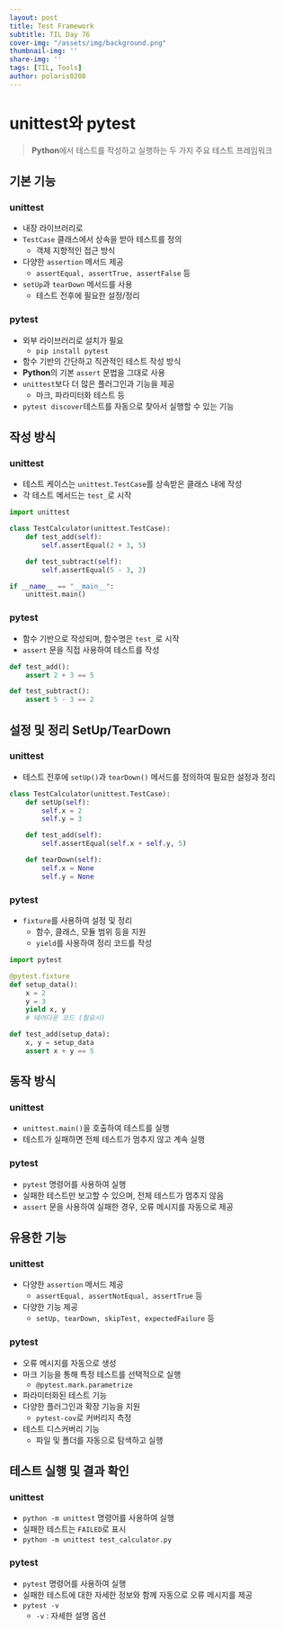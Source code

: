 ```yaml
---
layout: post
title: Test Framework
subtitle: TIL Day 76
cover-img: "/assets/img/background.png"
thumbnail-img: ''
share-img: ''
tags: [TIL, Tools]
author: polaris0208
---
```


# unittest와 pytest
> **Python**에서 테스트를 작성하고 실행하는 두 가지 주요 테스트 프레임워크

## 기본 기능

### unittest
- 내장 라이브러리로
- `TestCase` 클래스에서 상속을 받아 테스트를 정의
  - 객체 지향적인 접근 방식
- 다양한 `assertion` 메서드 제공
  - `assertEqual, assertTrue, assertFalse` 등
- `setUp`과 `tearDown` 메서드를 사용
  - 테스트 전후에 필요한 설정/정리

### pytest
- 외부 라이브러리로 설치가 필요
  - `pip install pytest`
- 함수 기반의 간단하고 직관적인 테스트 작성 방식
- **Python**의 기본 `assert` 문법을 그대로 사용
- `unittest`보다 더 많은 플러그인과 기능을 제공
  -  마크, 파라미터화 테스트 등
- `pytest discover`테스트를 자동으로 찾아서 실행할 수 있는 기능

## 작성 방식

### unittest
- 테스트 케이스는 `unittest.TestCase`를 상속받은 클래스 내에 작성
- 각 테스트 메서드는 `test_`로 시작

```py
import unittest

class TestCalculator(unittest.TestCase):
    def test_add(self):
        self.assertEqual(2 + 3, 5)

    def test_subtract(self):
        self.assertEqual(5 - 3, 2)

if __name__ == "__main__":
    unittest.main()
```

### pytest
- 함수 기반으로 작성되며, 함수명은 `test_`로 시작
- `assert` 문을 직접 사용하여 테스트를 작성

```py
def test_add():
    assert 2 + 3 == 5

def test_subtract():
    assert 5 - 3 == 2
```

## 설정 및 정리 SetUp/TearDown

### unittest
- 테스트 전후에 `setUp()`과 `tearDown()` 메서드를 정의하여 필요한 설정과 정리

```py
class TestCalculator(unittest.TestCase):
    def setUp(self):
        self.x = 2
        self.y = 3

    def test_add(self):
        self.assertEqual(self.x + self.y, 5)

    def tearDown(self):
        self.x = None
        self.y = None
```

### pytest
- `fixture`를 사용하여 설정 및 정리
  - 함수, 클래스, 모듈 범위 등을 지원
  - `yield`를 사용하여 정리 코드를 작성

```py
import pytest

@pytest.fixture
def setup_data():
    x = 2
    y = 3
    yield x, y
    # 테어다운 코드 (필요시)

def test_add(setup_data):
    x, y = setup_data
    assert x + y == 5
```

## 동작 방식

### unittest
- `unittest.main()`을 호출하여 테스트를 실행
- 테스트가 실패하면 전체 테스트가 멈추지 않고 계속 실행

### pytest
- `pytest` 명령어를 사용하여 실행
- 실패한 테스트만 보고할 수 있으며, 전체 테스트가 멈추지 않음
- `assert` 문을 사용하여 실패한 경우, 오류 메시지를 자동으로 제공

## 유용한 기능

### unittest
- 다양한 `assertion` 메서드 제공
  - `assertEqual, assertNotEqual, assertTrue` 등
- 다양한 기능 제공 
  - `setUp, tearDown, skipTest, expectedFailure` 등

### pytest
- 오류 메시지를 자동으로 생성
- 마크 기능을 통해 특정 테스트를 선택적으로 실행
  -  `@pytest.mark.parametrize`
- 파라미터화된 테스트 기능
- 다양한 플러그인과 확장 기능을 지원
  - `pytest-cov`로 커버리지 측정
- 테스트 디스커버리 기능
  - 파일 및 폴더를 자동으로 탐색하고 실행

## 테스트 실행 및 결과 확인

### unittest
- `python -m unittest` 명령어를 사용하여 실행
- 실패한 테스트는 `FAILED`로 표시
- `python -m unittest test_calculator.py`

### pytest
- `pytest` 명령어를 사용하여 실행
- 실패한 테스트에 대한 자세한 정보와 함께 자동으로 오류 메시지를 제공
- `pytest -v`
  - `-v` : 자세한 설명 옵션